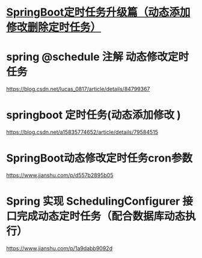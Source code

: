 # [SpringBoot定时任务升级篇（动态添加修改删除定时任务）](https://www.cnblogs.com/zt007/p/8954096.html)

# spring @schedule 注解 动态修改定时任务

https://blog.csdn.net/lucas_0817/article/details/84799367





# springboot 定时任务(动态添加修改 )

https://blog.csdn.net/a15835774652/article/details/79584515



# SpringBoot动态修改定时任务cron参数

https://www.jianshu.com/p/d557b2895b05





# Spring 实现 SchedulingConfigurer 接口完成动态定时任务（配合数据库动态执行）

https://www.jianshu.com/p/1a9dabb9092d